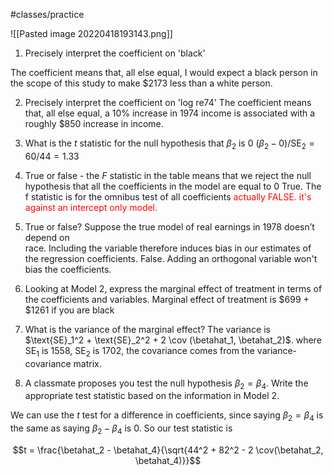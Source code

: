 #classes/practice

![[Pasted image 20220418193143.png]]


1. Precisely interpret the coefficient on 'black'

The coefficient means that, all else equal, I would expect a black person in the scope of this study to make $2173 less than a white person.

2. Precisely interpret the coefficient on 'log re74'
The coefficient means that, all else equal, a $10\%$ increase in 1974 income is associated with a roughly $850 increase in income.
3. What is the $t$ statistic for the null hypothesis that $\beta_2$ is $0$
$(\beta_2 - 0)/\text{SE}_2 = 60/44 = 1.33$

4. True or false - the $F$ statistic in the table means that we reject the null hypothesis that all the coefficients in the model are equal to $0$
True. The f statistic is for the omnibus test of all coefficients
<font color=red>actually FALSE. it's against an intercept only model. </font>

5. True or false? Suppose the  true model of real earnings  in 1978 doesn’t depend on  
race. Including the variable  therefore induces bias in our  estimates of the regression  coefficients.
False. Adding an orthogonal variable won't bias the coefficients. 


6. Looking at Model 2, express the marginal effect of treatment in terms of the coefficients and variables. 
Marginal effect of treatment is $699 + $1261 if you are black


7. What is the variance of the marginal effect?
The variance is $\text{SE}_1^2 + \text{SE}_2^2 + 2 \cov (\betahat_1, \betahat_2)$. where $\text{SE}_1$ is 1558, $\text{SE}_2$ is 1702, the covariance comes from the variance-covariance matrix. 

8. A classmate proposes you test the null hypothesis $\beta_2 = \beta_4$. Write the appropriate test statistic based on the information in Model 2. 

We can use the $t$ test for a difference in coefficients, since saying $\beta_2 = \beta_4$ is the same as saying $\beta_2 - \beta_4$ is $0$. So our test statistic is 

$$t = \frac{\betahat_2 - \betahat_4}{\sqrt{44^2 + 82^2 - 2 \cov(\betahat_2, \betahat_4)}}$$